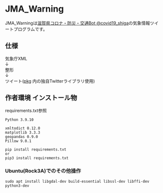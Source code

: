 # JMA_Warning
JMA_Warningは[滋賀県コロナ・防災・交通Bot @covid19_shiga](https://twitter.com/covid19_shiga)の気象情報ツイートプログラムです。

## 仕様
気象庁XML  
↓  
整形  
↓  
ツイート([pkg](https://github.com/Shiga-Bousai/pkg) 内の独自Twitterライブラリ使用)

## 作者環境 インストール物
requirements.txt参照

```
Python 3.9.10

xmltodict 0.12.0
matplotlib 3.3.3
geopandas 0.9.0
Pillow 9.0.1
```

```
pip install requirements.txt
or
pip3 install requirements.txt
```


### Ubuntu(Rock3A)でのその他操作
```
sudo apt install libgdal-dev build-essential libssl-dev libffi-dev python3-dev
```